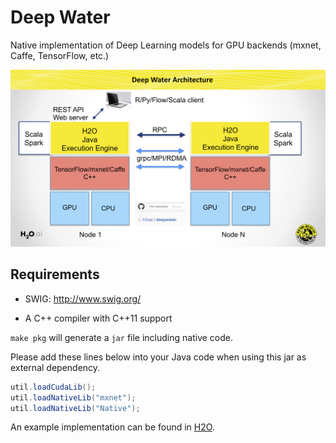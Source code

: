 # Deep Water

Native implementation of Deep Learning models for GPU backends (mxnet, Caffe, TensorFlow, etc.)

![architecture](./architecture/overview.png "Deep Water High-Level Architecture")

## Requirements

* SWIG: http://www.swig.org/

* A C++ compiler with C++11 support

`make pkg` will generate a `jar` file including native code.

Please add these lines below into your Java code when using this jar as external dependency.

```Java
util.loadCudaLib();
util.loadNativeLib("mxnet");
util.loadNativeLib("Native");
```

An example implementation can be found in [H2O](https://github.com/h2oai/h2o-3/blob/deepwater/h2o-algos/src/test/java/hex/deeplearning/DeepWaterTest.java).
